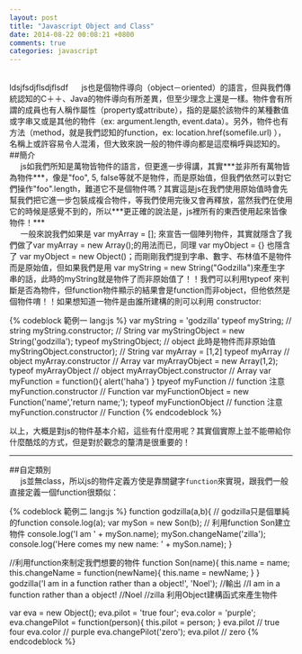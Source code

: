 ```yaml
---
layout: post
title: "Javascript Object and Class"
date: 2014-08-22 00:08:21 +0800
comments: true
categories: javascript
---
```

<br>
ldsjfsdjflsdjflsdf
&nbsp;&nbsp;&nbsp;&nbsp;&nbsp;js也是個物件導向（object－oriented）的語言，但與我們傳統認知的C＋＋、Java的物件導向有所差異，但至少理念上還是一樣。物件會有所謂的成員也有人稱作屬性（property或attribute），指的是屬於該物件的某種數值或字串又或是其他的物件（ex: argument.length, event.data）。另外，物件也有方法（method，就是我們認知的function，ex: location.href(somefile.url) ），名稱上或許容易令人混淆，但大致來說一般的物件導向都是這麼稱呼與認知的。
<!-- more -->
<br>
##簡介  

<br>
&nbsp;&nbsp;&nbsp;&nbsp;&nbsp;js如我們所知是萬物皆物件的語言，但更進一步得講，其實***並非所有萬物皆為物件***，像是"foo", 5, false等就不是物件，而是原始值，但我們依然可以對它們操作"foo".length，難道它不是個物件嗎？其實這是js在我們使用原始值時會先幫我們把它進一步包裝成複合物件，等我們使用完後又會再釋放，當然我們在使用它的時候是感覺不到的，所以***更正確的說法是，js裡所有的東西使用起來皆像物件！***

   
<br>
&nbsp;&nbsp;&nbsp;&nbsp;&nbsp;一般來說我們如果是 var myArray = []; 來宣告一個陣列物件，其實就隱含了我們做了var myArray = new Array();的用法而已，同理 var myObject = {} 也隱含了 var myObject = new Object()；而剛剛我們提到字串、數字、布林值不是物件而是原始值，但如果我們是用 var myString = new String("Godzilla")來產生字串的話，此時的myString就是物件了而非原始值了！！我們可以利用typeof 來判斷是否為物件，但function物件顯示的結果會是function而非object，但他依然是個物件唷！！如果想知道一物件是由誰所建構的則可以利用 constructor:

{% codeblock 範例一 lang:js %}
var myString = 'godzilla'
typeof myString; // string
myString.constructor; // String
var myStringObject = new String('godzilla');
typeof myStringObject; // object  此時是物件而非原始值
myStringObject.constructor); // String
var myArray = [1,2]
typeof myArray // object
myArray.constructor // Array
var myArrayObject = new Array(1,2);
typeof myArrayObject // object
myArrayObject.constructor // Array
var myFunction = function(){ alert('haha') }
tpyeof myFunction // function 注意
myFunction.constructor // Function
var myFunctionObject = new Function('name','return name;');
typeof myFunctionObject // function 注意
myFunction.constructor  // Function
{% endcodeblock %}
 

 以上，大概是對js的物件基本介紹，這些有什麼用呢？其實個實際上並不能帶給你什麼酷炫的方式，但是對於觀念的釐清是很重要的！

 
---
##自定類別
<br>
&nbsp;&nbsp;&nbsp;&nbsp;&nbsp;js並無class，所以js的物件定義方使是靠關鍵字`function`來實現，跟我們一般直接定義一個function很類似：


{% codeblock 範例二 lang:js %}
function godzilla(a,b){ // godzilla只是個單純的function
console.log(a);
var mySon = new Son(b); // 利用function Son建立物件
console.log('I am ' + mySon.name);
mySon.changeName('zilla');
console.log('Here comes my new name: ' + mySon.name);
}

//利用function來制定我們想要的物件
function Son(name){
  this.name = name;
  this.changeName = function(newName){
  this.name = newName;
  }
}
godzilla('I am in a function rather than a object!', 'Noel');
//輸出
//I am in a function rather than a object! 
//Noel
//zilla 
  利用Object建構函式來產生物件

  

  var eva = new Object();
  eva.pilot = 'true four';
  eva.color = 'purple';
  eva.changePilot = function(person){
    this.pilot = person;
    }
  eva.pilot // true four
  eva.color // purple
  eva.changePilot('zero');
  eva.pilot // zero 
{% endcodeblock %}